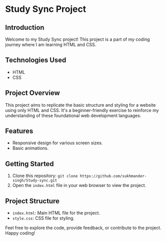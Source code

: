 # Study Sync Project

## Introduction
Welcome to my Study Sync project! This project is a part of my coding journey where I am learning HTML and CSS.

## Technologies Used
- HTML
- CSS

## Project Overview
This project aims to replicate the basic structure and styling for a website using only HTML and CSS. It's a beginner-friendly exercise to reinforce my understanding of these foundational web development languages.

## Features
- Responsive design for various screen sizes.
- Basic animations.

## Getting Started
1. Clone this repository: `git clone https://github.com/sukhmander-singh/Study-sync.git`
2. Open the `index.html` file in your web browser to view the project.

## Project Structure
- `index.html`: Main HTML file for the project.
- `style.css`: CSS file for styling.

Feel free to explore the code, provide feedback, or contribute to the project. Happy coding!

